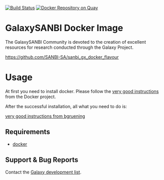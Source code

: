 [![Build Status](https://travis-ci.org/bgruening/docker-GalaxySANBI.svg?branch=master)](https://travis-ci.org/bgruening/docker-GalaxySANBI)
[![Docker Repository on Quay](https://quay.io/repository/bgruening/galaxy-proteomics/status "Docker Repository on Quay")](https://quay.io/repository/bgruening/galaxy-proteomics)

GalaxySANBI Docker Image
====================

The GalaxySANBI Community is devoted to the creation of excellent resources for research conducted through the Galaxy Project.

https://github.com/SANBI-SA/sanbi_gx_docker_flavour

Usage
=====

At first you need to install docker. Please follow the [very good instructions](https://docs.docker.com/installation/) from the Docker project.

After the successful installation, all what you need to do is:

  [very good instructions from bgruening](https://github.com/bgruening/docker-galaxy-stable)

Requirements
------------

- [docker](https://www.docker.io/gettingstarted/#h_installation)



Support & Bug Reports
---------------------

Contact the [Galaxy development list](http://lists.bx.psu.edu/listinfo/galaxy-dev).
